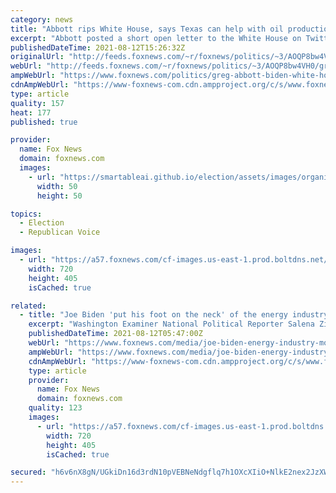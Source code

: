 ```yaml
---
category: news
title: "Abbott rips White House, says Texas can help with oil production if Biden admin will 'stay out of the way'"
excerpt: "Abbott posted a short open letter to the White House on Twitter Wednesday, touting that Texas could help bring down the price of gas by producing oil domestically."
publishedDateTime: 2021-08-12T15:26:32Z
originalUrl: "http://feeds.foxnews.com/~r/foxnews/politics/~3/AOQP8bw4VH0/greg-abbott-biden-white-house-texas-oil"
webUrl: "http://feeds.foxnews.com/~r/foxnews/politics/~3/AOQP8bw4VH0/greg-abbott-biden-white-house-texas-oil"
ampWebUrl: "https://www.foxnews.com/politics/greg-abbott-biden-white-house-texas-oil.amp"
cdnAmpWebUrl: "https://www-foxnews-com.cdn.ampproject.org/c/s/www.foxnews.com/politics/greg-abbott-biden-white-house-texas-oil.amp"
type: article
quality: 157
heat: 177
published: true

provider:
  name: Fox News
  domain: foxnews.com
  images:
    - url: "https://smartableai.github.io/election/assets/images/organizations/foxnews.com-50x50.jpg"
      width: 50
      height: 50

topics:
  - Election
  - Republican Voice

images:
  - url: "https://a57.foxnews.com/cf-images.us-east-1.prod.boltdns.net/v1/static/694940094001/01fab2ef-1bd8-4397-b573-43bdba5a9177/5b42b959-194a-4246-9d3f-fb1ea3a034c1/1280x720/match/720/405/image.jpg?ve=1&tl=1"
    width: 720
    height: 405
    isCached: true

related:
  - title: "Joe Biden 'put his foot on the neck' of the energy industry, now he wants more oil: Salena Zito"
    excerpt: "Washington Examiner National Political Reporter Salena Zito criticized Joe Biden Wednesday for calling on OPEC to produce more oil as gas prices soar in the United States, saying what the president is doing is \"befuddling."
    publishedDateTime: 2021-08-12T05:47:00Z
    webUrl: "https://www.foxnews.com/media/joe-biden-energy-industry-more-oil-salena-zito"
    ampWebUrl: "https://www.foxnews.com/media/joe-biden-energy-industry-more-oil-salena-zito.amp"
    cdnAmpWebUrl: "https://www-foxnews-com.cdn.ampproject.org/c/s/www.foxnews.com/media/joe-biden-energy-industry-more-oil-salena-zito.amp"
    type: article
    provider:
      name: Fox News
      domain: foxnews.com
    quality: 123
    images:
      - url: "https://a57.foxnews.com/cf-images.us-east-1.prod.boltdns.net/v1/static/694940094001/b4f279e4-4ad7-4633-9030-97536c831a98/684a0321-1bb5-4bfc-b45e-59a7255a2db1/1280x720/match/720/405/image.jpg?ve=1&tl=1"
        width: 720
        height: 405
        isCached: true

secured: "h6v6nX8gN/UGkiDn16d3rdN10pVEBNeNdgflq7h1OXcXIiO+NlkE2nex2JzXWb4c0BdwtfoQh9XZJ0/pMhh4tU6Ru7CE7f92BrnU3znlquXnr75iFkasTxxZ4s6GetM6pqLEg72WP4AMLdHwucxlfjHpvk3dVYrRxZMVLczgPGx4fsamkDwNgBtEKrtQImtVg/05lGpKah+UjD4CEI+ax5eUVBg57AuDSt8gphx7o64lUVBJhaQ/Gg8U8rKDAZ/LKiPSAzLwgr+kE4wL4C8sGmHrmwK42fJzneXSajVm1i2kDI/CdKYm2GhCN8/mHKONht5vdeE8eWXh/PQuggJ5o9JSAGeOZgR+Xnrgd3oJl/k=;bFzXl1OOGVUfsWESihbZAQ=="
---
```


